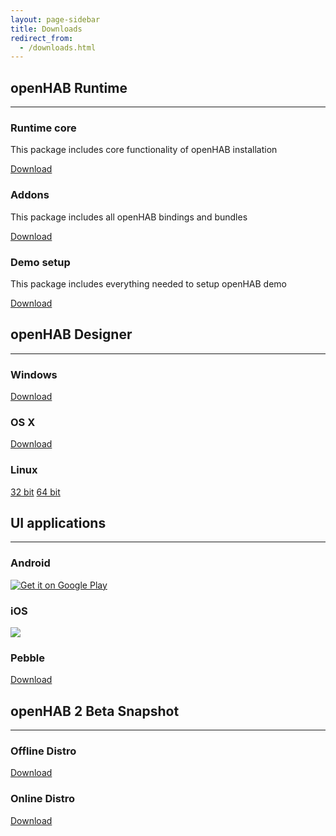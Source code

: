 ```yaml
---
layout: page-sidebar
title: Downloads
redirect_from:
  - /downloads.html
---
```

## openHAB Runtime

---

<div class="row-fluid">
  <div class="span4">
    <h3 class="mediumIconH3"><span class="iconWrapper iconMedium"><i class="icon-globe" ></i></span>Runtime core</h3></a>
    <p>This package includes core functionality of openHAB installation</p>
    <a class="btn btnSmall" href="https://bintray.com/artifact/download/openhab/bin/distribution-1.8.3-runtime.zip">Download</a>
  </div>
  <div class="span4">
    <h3 class="mediumIconH3"><span class="iconWrapper iconMedium"><i class="icon-resize-full-alt" ></i></span>Addons</h3>
    <p>This package includes all openHAB bindings and bundles</p>
    <a class="btn btnSmall" href="https://bintray.com/artifact/download/openhab/bin/distribution-1.8.3-addons.zip">Download</a>
  </div>
  <div class="span4">
    <h3 class="mediumIconH3"><span class="iconWrapper iconMedium"><i class="icon-star" ></i></span>Demo setup</h3>
    <p>This package includes everything needed to setup openHAB demo</p>
    <a class="btn btnSmall" href="https://bintray.com/artifact/download/openhab/bin/distribution-1.8.3-demo.zip">Download</a>
  </div>
</div>


## openHAB Designer

---

<div class="row-fluid">
  <div class="span4">
    <h3 class="mediumIconH3"><span class="iconWrapper iconMedium"><i class="fa fa-windows" ></i></span>Windows</h3>
    <a class="btn btnSmall" href="https://bintray.com/artifact/download/openhab/bin/distribution-1.8.3-designer-win.zip">Download</a></div>
  <div class="span4">
    <h3 class="mediumIconH3"><span class="iconWrapper iconMedium"><i style="left: 15px" class="fa fa-apple"></i></span>OS X</h3>
    <a class="btn btnSmall" href="https://bintray.com/artifact/download/openhab/bin/distribution-1.8.3-designer-macosx64.zip">Download</a></div>
  <div class="span4">
    <h3 class="mediumIconH3"><span class="iconWrapper iconMedium"><i style="left: 15px" class="fa fa-linux"></i></span>Linux</h3>
    <a class="btn btnSmall" href="https://bintray.com/artifact/download/openhab/bin/distribution-1.8.3-designer-linux.zip">32 bit</a>
    <a class="btn btnSmall" href="https://bintray.com/artifact/download/openhab/bin/distribution-1.8.3-designer-linux64bit.zip">64 bit</a></div>
</div>


## UI applications

---

<div class="row-fluid">
  <div class="span4">
    <h3 class="mediumIconH3"><span class="iconWrapper iconMedium"><i style="left: 15px" class="fa fa-android" ></i></span>Android</h3>
    <a href="https://play.google.com/store/apps/details?id=org.openhab.habdroid"><img class='app-link' alt="Get it on Google Play" src="//steverichey.github.io/google-play-badge-svg/img/en_get.svg" /></a></div>
  <div class="span4">
    <h3 class="mediumIconH3"><span class="iconWrapper iconMedium"><i style="left: 15px" class="fa fa-apple"></i></span>iOS</h3>
    <a href="http://itunes.apple.com/us/app/openhab/id492054521?mt=8"><img class='app-link' src="//devimages.apple.com.edgekey.net/app-store/marketing/guidelines/images/badge-download-on-the-app-store.svg"></a></div>
  <div class="span4">
    <h3 class="mediumIconH3"><span class="iconWrapper iconMedium"><i style="left: 15px" class="icon-star"></i></span>Pebble</h3>
    <a class="btn btnSmall" href="https://apps.getpebble.com/en_US/application/5542604d45bf334314000098?query=openhab&section=watchapps">Download</a></div>
</div>

## openHAB 2 Beta Snapshot

---

<div class="row-fluid">
  <div class="span4">
    <h3 class="mediumIconH3"><span class="iconWrapper iconMedium"><i class="icon-globe" ></i></span>Offline Distro</h3>
    <a class="btn btnSmall" href="https://openhab.ci.cloudbees.com/job/openHAB-Distribution/lastSuccessfulBuild/artifact/distributions/openhab-offline/target/openhab-offline-2.0.0-SNAPSHOT.zip">Download</a></div>
  <div class="span4">
    <h3 class="mediumIconH3"><span class="iconWrapper iconMedium"><i class="icon-globe" ></i></span>Online Distro</h3>
    <a class="btn btnSmall" href="https://openhab.ci.cloudbees.com/job/openHAB-Distribution/lastSuccessfulBuild/artifact/distributions/openhab-online/target/openhab-online-2.0.0-SNAPSHOT.zip">Download</a></div>
</div>
